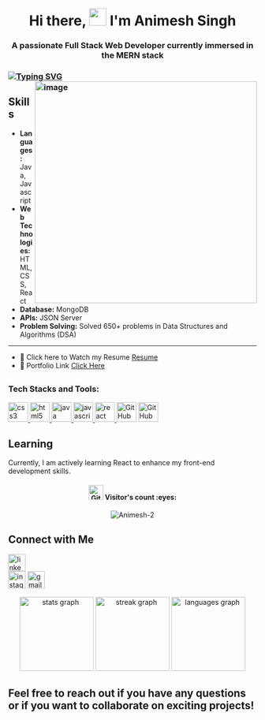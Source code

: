 <h1 align="center">Hi there, <img src="https://media.giphy.com/media/hvRJCLFzcasrR4ia7z/giphy.gif" width="35"> I'm Animesh Singh</h1>

<h3 align="center">A passionate Full Stack Web Developer currently immersed in the MERN stack <h3/>
<a href="https://git.io/typing-svg"><img src="https://readme-typing-svg.demolab.com?font=Fira+Code&pause=1000&color=black&random=false&width=435&lines=Full-Stack+web+Developer" alt="Typing SVG" /></a>
  
<img width="450px" align="right" src="https://cdn.dribbble.com/users/730703/screenshots/6581243/avento.gif" alt="image">

## Skills

- **Languages:** Java, Javascript
- **Web Technologies:** HTML, CSS, React
- **Database:** MongoDB
- **APIs:** JSON Server
- **Problem Solving:** Solved 650+ problems in Data Structures and Algorithms (DSA)
<hr/>

- 📄 Click here to Watch my Resume [Resume](https://drive.google.com/file/d/1g5JAMhaQuJQGt3V5Qi7hVmdtOSzsKpby/view?usp=sharing)
- 📄 Portfolio Link [Click Here](https://drive.google.com/file/d/1g5JAMhaQuJQGt3V5Qi7hVmdtOSzsKpby/view?usp=sharing)

## <h3 align="left">Tech Stacks and Tools:</h3>
<p align="left"> <a href="https://www.w3schools.com/css/" target="_blank" rel="noreferrer"> <img src="https://upload.wikimedia.org/wikipedia/commons/thumb/6/62/CSS3_logo.svg/180px-CSS3_logo.svg.png" alt="css3" width="40" height="40"/> </a> <a href="https://www.w3.org/html/" target="_blank" rel="noreferrer"> <img src="https://upload.wikimedia.org/wikipedia/commons/thumb/3/38/HTML5_Badge.svg/800px-HTML5_Badge.svg.png" alt="html5" width="40" height="40"/> </a> <a href="https://www.java.com" target="_blank" rel="noreferrer"> <img src="https://encrypted-tbn0.gstatic.com/images?q=tbn:ANd9GcTjZ0riCrFk0RtnY6Jf-ApEtw8RRL2_OaOfRQ&usqp=CAU" alt="java" width="40" height="40"/> </a> <a href="https://developer.mozilla.org/en-US/docs/Web/JavaScript" target="_blank" rel="noreferrer"> <img src="https://user-images.githubusercontent.com/74038190/212257454-16e3712e-945a-4ca2-b238-408ad0bf87e6.gif" alt="javascript" width="40" height="40"/> </a> <a href="https://reactjs.org/" target="_blank" rel="noreferrer"> <img src="https://user-images.githubusercontent.com/74038190/212257467-871d32b7-e401-42e8-a166-fcfd7baa4c6b.gif" alt="react" width="40" height="40"/> </a> <a href="https://github.com" target="_blank" rel="noreferrer"> <img src="https://user-images.githubusercontent.com/74038190/212257468-1e9a91f1-b626-4baa-b15d-5c385dfa7ed2.gif" alt="GitHub" width="40" height="40"/></a> <a href="https://code.visualstudio.com" target="_blank" rel="noreferrer"> <img src="https://user-images.githubusercontent.com/74038190/212257465-7ce8d493-cac5-494e-982a-5a9deb852c4b.gif" alt="GitHub" width="40" height="40"/></a>

## Learning

Currently, I am actively learning React to enhance my front-end development skills.

<h4 align="center"><img src="https://media.giphy.com/media/W5eoZHPpUx9sapR0eu/giphy.gif" width="30px" alt="Git"/>&nbsp;Visitor's count :eyes:</h4>

<p align="center"><img src="https://profile-counter.glitch.me/{Animesh-2}/count.svg" alt="Animesh-2" :: Visitor's Count" /></p>

## Connect with Me
[<img src="https://img.shields.io/static/v1?message=LinkedIn&logo=linkedin&label=&color=0077B5&logoColor=white&labelColor=&style=for-the-badge" height="35" alt="linkedin logo"  />](https://www.linkedin.com/in/animesh-singh-0bb22418b/)  
[<img src="https://img.shields.io/static/v1?message=Instagram&logo=instagram&label=&color=E4405F&logoColor=white&labelColor=&style=for-the-badge" height="35" alt="instagram logo"  />](https://www.instagram.com/animeshsingrol/)
[<img src="https://img.shields.io/static/v1?message=Gmail&logo=gmail&label=&color=D14836&logoColor=white&labelColor=&style=for-the-badge" height="35" alt="gmail logo"  />](https://mail.google.com/mail/animeshsingrol@gmail.com)


<div align="center">
  <img src="https://github-readme-stats.vercel.app/api?username=Animesh-2&hide_title=false&hide_rank=false&show_icons=true&include_all_commits=true&count_private=true&disable_animations=false&theme=dracula&locale=en&hide_border=false&order=1" height="150" alt="stats graph"  />
    <img src="https://streak-stats.demolab.com?user=Animesh-2&locale=en&mode=daily&theme=default&hide_border=true&border_radius=5&order=3" height="150" alt="streak graph"  />
  <img src="https://github-readme-stats.vercel.app/api/top-langs?username=Animesh-2&locale=en&hide_title=false&layout=compact&card_width=320&langs_count=5&theme=dracula&hide_border=false&order=2" height="150" alt="languages graph"  />
</div>


## Feel free to reach out if you have any questions or if you want to collaborate on exciting projects!
